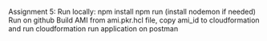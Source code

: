 Assignment 5:
Run locally:
    npm install
    npm run
    (install nodemon if needed)
Run on github
    Build AMI from ami.pkr.hcl file, copy ami_id to cloudformation and run cloudformation
    run application on postman
